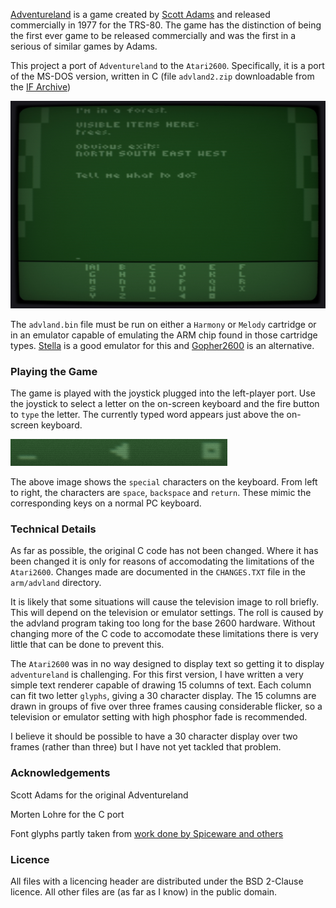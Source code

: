 [Adventureland](https://en.wikipedia.org/wiki/Adventureland_(video_game)) is a game created by [Scott Adams](https://en.wikipedia.org/wiki/Scott_Adams_(game_designer)) and released commercially in 1977 for the TRS-80. The game has the distinction of being the first ever game to be released commercially and was the first in a serious of similar games by Adams.

This project a port of `Adventureland` to the `Atari2600`. Specifically, it is a port of the MS-DOS version, written in C (file `advland2.zip` downloadable from the [IF Archive](https://www.ifarchive.org/if-archive/scott-adams/games/))

<img src=".screenshots/first_screen.jpg"/>

The `advland.bin` file must be run on either a `Harmony` or `Melody` cartridge or in an emulator capable of emulating the ARM chip found in those cartridge types. [Stella](https://github.com/stella-emu/stella) is a good emulator for this and [Gopher2600](https://github.com/JetSetIlly/Gopher2600) is an alternative.

### Playing the Game

The game is played with the joystick plugged into the left-player port. Use the joystick to select a letter on the on-screen keyboard and the fire button to `type` the letter. The currently typed word appears just above the on-screen keyboard.

<img src=".screenshots/special_chars.png"/>

The above image shows the `special` characters on the keyboard. From left to right, the characters are `space`, `backspace` and `return`. These mimic the corresponding keys on a normal PC keyboard.

### Technical Details

As far as possible, the original C code has not been changed. Where it has been changed it is only for reasons of accomodating the limitations of the `Atari2600`. Changes made are documented in the `CHANGES.TXT` file in the `arm/advland` directory.

It is likely that some situations will cause the television image to roll briefly. This will depend on the television or emulator settings. The roll is caused by the advland program taking too long for the base 2600 hardware. Without changing more of the C code to accomodate these limitations there is very little that can be done to prevent this.

The `Atari2600` was in no way designed to display text so getting it to display `adventureland` is challenging. For this first version, I have written a very simple text renderer capable of drawing 15 columns of text. Each column can fit two letter `glyphs`, giving a 30 character display. The 15 columns are drawn in groups of five over three frames causing considerable flicker, so a television or emulator setting with high phosphor fade is recommended.

I believe it should be possible to have a 30 character display over two frames (rather than three) but I have not yet tackled that problem.

### Acknowledgements

Scott Adams for the original Adventureland

Morten Lohre for the C port

Font glyphs partly taken from [work done by Spiceware and others](https://forums.atariage.com/topic/180632-32-character-text-display/page/4/#comment-2545745)

### Licence

All files with a licencing header are distributed under the BSD 2-Clause licence. All other files are (as far as I know) in the public domain.
